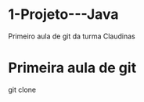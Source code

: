 # 1-Projeto---Java
Primeiro aula de git da turma Claudinas

# Primeira aula de git
 git clone <caminho do repositorio> 
